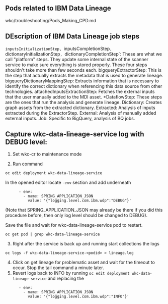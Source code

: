 ## Pods related to IBM Data Lineage
wkc/troubleshooting/Pods_Making_CPD.md

## DEscription of IBM Data Lineage job steps
`inputsInitializationStep, `inputsCompletionStep`, `dictionaryInitializationStep`, `dictionaryCompletionStep`: These are what we call "platform" steps. They update some internal state of the scanner service to make sure everything is stored properly. These four steps shouldn't take more than few seconds each.
bigqueryExtractorStep: This is the step that actually extracts the metadata that is used to generate lineage.
bigqueryDictionaryMappingStep: Extracts information that is necessary to identify the correct dictionary when referencing this data source from other technologies.
attachedInputsExtractionStep: Fetches the external inputs that the user manually added to the MDI asset.
*DataflowStep: These steps are the ones that run the analysis and generate lineage.
Dictionary: Creates graph assets from the extracted dictionary.
Extracted: Analysis of inputs extracted during the ExtractorStep.
External: Analysis of manually added external inputs.
Job: Specific to BigQuery, analysis of BQ jobs.

## Capture wkc-data-lineage-service log with DEBUG level:

1. Set wkc-cr to maintenance mode

2. Run command
```
oc edit deployment wkc-data-lineage-service
```
In the opened editor locate `-env` section and add underneath
```
      - env:
        - name: SPRING_APPLICATION_JSON
          value: '{"logging.level.com.ibm.wdp":"DEBUG"}'
```
(Note that SPRING_APPLICATION_JSON may already be there if you did this procedure before, then only log level should be changed to DEBUG).

Save the file and wait for wkc-data-lineage-service  pod to restart.
```
oc get pod | grep wkc-data-lineage-service
```

3. Right after the service is back up and running start collections the logs
```
oc logs -f wkc-data-lineage-service-<podid> > lineage.log
```
4. Click on get lineage for problematic asset and wait for the timeout to occur. Stop the tail command a minute later.
5. Revert logs back to INFO by running
`oc edit deployment wkc-data-lineage-service` and replacing the
```
      - env:
        - name: SPRING_APPLICATION_JSON
          value: '{"logging.level.com.ibm.wdp":"INFO"}'
```
